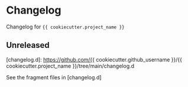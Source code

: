<!-- markdownlint-disable MD024 -->
<!-- markdownlint-disable MD013 -->
<!-- prettier-ignore-start -->
# Changelog

Changelog for `{{ cookiecutter.project_name }}`

## Unreleased

[changelog.d]: https://github.com/{{ cookiecutter.github_username }}/{{ cookiecutter.project_name }}/tree/main/changelog.d

See the fragment files in [changelog.d]
<!-- prettier-ignore-end -->

<!-- markdownlint-enable MD013 -->

<!-- scriv-insert-here -->
